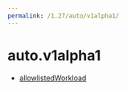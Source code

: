 ```yaml
---
permalink: /1.27/auto/v1alpha1/
---
```


# auto.v1alpha1



* [allowlistedWorkload](allowlistedWorkload.md)